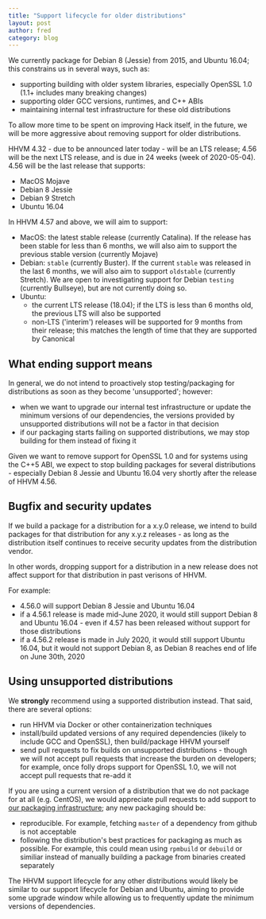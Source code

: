 ```yaml
---
title: "Support lifecycle for older distributions"
layout: post
author: fred
category: blog
---
```


We currently package for Debian 8 (Jessie) from 2015, and Ubuntu 16.04; this
constrains us in several ways, such as:

- supporting building with older system libraries, especially
  OpenSSL 1.0 (1.1+ includes many breaking changes)
- supporting older GCC versions, runtimes, and C++ ABIs
- maintaining internal test infrastructure for these old distributions

To allow more time to be spent on improving Hack itself, in the future, we will
be more aggressive about removing support for older distributions.

HHVM 4.32 - due to be announced later today - will be an LTS release; 4.56 will
be the next LTS release, and is due in 24 weeks (week of 2020-05-04). 4.56 will
be the last release that supports:
- MacOS Mojave
- Debian 8 Jessie
- Debian 9 Stretch
- Ubuntu 16.04

In HHVM 4.57 and above, we will aim to support:
- MacOS: the latest stable release (currently Catalina). If the release has been
  stable for less than 6 months, we will also aim to support the previous stable
  version (currently Mojave)
- Debian: `stable` (currently Buster). If the current `stable` was released in
  the last 6 months, we will also aim to support `oldstable` (currently
  Stretch). We are open to investigating support for Debian `testing` (currently
  Bullseye), but are not currently doing so.
- Ubuntu:
  - the current LTS release (18.04); if the LTS is less than 6 months old, the
    previous LTS will also be supported
  - non-LTS ('interim') releases will be supported for 9 months from their
    release; this matches the length of time that they are supported by
    Canonical

## What ending support means

In general, we do not intend to proactively stop testing/packaging for
distributions as soon as they become 'unsupported'; however:

- when we want to upgrade our internal test infrastructure or update the minimum
  versions of our dependencies, the versions provided by unsupported
  distributions will not be a factor in that decision
- if our packaging starts failing on supported distributions, we may stop
  building for them instead of fixing it

Given we want to remove support for OpenSSL 1.0 and for systems using the C++5
ABI, we expect to stop building packages for several distributions - especially
Debian 8 Jessie and Ubuntu 16.04 very shortly after the release of HHVM 4.56.

## Bugfix and security updates

If we build a package for a distribution for a x.y.0 release, we intend to build
packages for that distribution for any x.y.z releases - as long as the
distribution itself continues to receive security updates from the distribution
vendor.

In other words, dropping support for a distribution in a new release does not
affect support for that distribution in past verisons of HHVM.

For example:
- 4.56.0 will support Debian 8 Jessie and Ubuntu 16.04
- if a 4.56.1 release is made mid-June 2020, it would still support Debian 8 and
  Ubuntu 16.04 - even if 4.57 has been released without support for those
  distributions
- if a 4.56.2 release is made in July 2020, it would still support Ubuntu 16.04,
  but it would not support Debian 8, as Debian 8 reaches end of life on June
  30th, 2020

## Using unsupported distributions

We **strongly** recommend using a supported distribution instead. That said,
there are several options:

- run HHVM via Docker or other containerization techniques
- install/build updated versions of any required dependencies (likely to include
  GCC and OpenSSL), then build/package HHVM yourself
- send pull requests to fix builds on unsupported distributions - though we will
  not accept pull requests that increase the burden on developers; for example,
  once folly drops support for OpenSSL 1.0, we will not accept pull requests
  that re-add it

If you are using a current version of a distribution that we do not package for
at all (e.g. CentOS), we would appreciate pull requests to add support to
[our packaging infrastructure](https://github.com/hhvm/packaging); any new
packaging should be:
- reproducible. For example, fetching `master` of a dependency from github is
  not acceptable
- following the distribution's best practices for packaging as much as possible.
  For example, this could mean using `rpmbuild` or `debuild` or similiar instead
  of manually building a package from binaries created separately

The HHVM support lifecycle for any other distributions would likely be similar
to our support lifecycle for Debian and Ubuntu, aiming to provide some upgrade
window while allowing us to frequently update the minimum versions of
dependencies.
